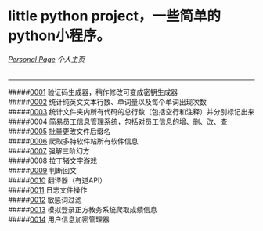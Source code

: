 # little python project，一些简单的python小程序。
###### [Personal Page](https://jeffylu.github.io/) 个人主页

- - -

#####[0001](0001) 验证码生成器，稍作修改可变成密钥生成器    
#####[0002](0002) 统计纯英文文本行数、单词量以及每个单词出现次数    
#####[0003](0003) 统计文件夹内所有代码的总行数（包括空行和注释）并分别标记出来    
#####[0004](0004) 简易员工信息管理系统，包括对员工信息的增、删、改、查    
#####[0005](0005) 批量更改文件后缀名    
#####[0006](0006) 爬取多特软件站所有软件信息    
#####[0007](0007) 强解三阶幻方    
#####[0008](0008) 拉丁猪文字游戏    
#####[0009](0009) 判断回文   
#####[0010](0010) 翻译器（有道API）    
#####[0011](0011) 日志文件操作    
#####[0012](0012) 敏感词过滤    
#####[0013](0013) 模拟登录正方教务系统爬取成绩信息    
#####[0014](0014) 用户信息加密管理器    



